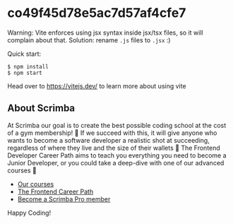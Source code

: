 # co49f45d78e5ac7d57af4cfe7

Warning: Vite enforces using jsx syntax inside jsx/tsx files, so it will complain about that. Solution: rename `.js` files to `.jsx` :)

Quick start:

```
$ npm install
$ npm start
````

Head over to https://vitejs.dev/ to learn more about using vite
## About Scrimba

At Scrimba our goal is to create the best possible coding school at the cost of a gym membership! 💜
If we succeed with this, it will give anyone who wants to become a software developer a realistic shot at succeeding, regardless of where they live and the size of their wallets 🎉
The Frontend Developer Career Path aims to teach you everything you need to become a Junior Developer, or you could take a deep-dive with one of our advanced courses 🚀

- [Our courses](https://scrimba.com/allcourses)
- [The Frontend Career Path](https://scrimba.com/learn/frontend)
- [Become a Scrimba Pro member](https://scrimba.com/pricing)

Happy Coding!
